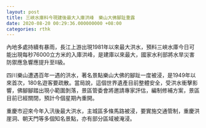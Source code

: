 ```yaml
---
layout: post
title: 三峽水庫料今現建後最大入庫洪峰　樂山大佛腳趾重露
date: 2020-08-20 00:29:36.000000000 +08:00
categories: rthk
---
```


內地多處持續有暴雨，長江上游出現1981年以來最大洪水，預料三峽水庫今日可能出現每秒76000立方米的入庫洪峰，是建庫以來最大，國家水利部將水旱災害防禦應急響應提升至Ⅱ級。

四川樂山遭遇百年一遇的洪水，著名景點樂山大佛的腳趾一度被浸，是1949年以來首次，180名遊客要疏散。當局說，這個世界遺產目前整體安全，受洪水衝擊影響，佛腳腳踏出現小範圍剝落，景區管委會將邀請專家評估，編制修補方案，景區目前已經關閉，預計今個星期內重開。

重慶市迎來今年入汛後最大洪水，主城區多條馬路被浸，要實施交通管制，重慶洪崖洞、朝天門等多個知名景點，亦有部分區域被淹浸。
